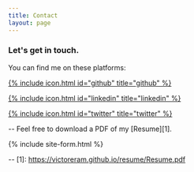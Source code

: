 ```yaml
---
title: Contact
layout: page
---
```

### Let's get in touch.

You can find me on these platforms: 

[{% include icon.html id="github" title="github" %}](https://www.github.com/victoreram)     

[{% include icon.html id="linkedin" title="linkedin" %}](https://www.linkedin.com/in/victoreram)

[{% include icon.html id="twitter" title="twitter" %}](https://www.twitter.com/victoreram1)     

-- Feel free to download a PDF of my [Resume][1].

{% include site-form.html %}

-- [1]: https://victoreram.github.io/resume/Resume.pdf
